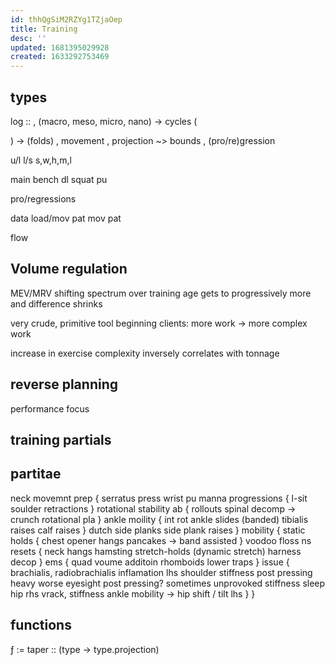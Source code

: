 ```yaml
---
id: thhQgSiM2RZYg1TZjaOep
title: Training
desc: ''
updated: 1681395029928
created: 1633292753469
---
```


## types
log ::
, (macro, meso, micro, nano) -> cycles
  (

  ) -> (folds)
, movement
, projection ~> bounds
, (pro/re)gression


u/l
l/s
s,w,h,m,l

main
    bench
    dl
    squat
    pu

pro/regressions

data
  load/mov pat
  mov pat

flow

## Volume regulation
MEV/MRV shifting spectrum over training age
gets to progressively more and difference shrinks

very crude, primitive tool
beginning clients:
more work -> more complex work

increase in exercise complexity inversely correlates with tonnage

## reverse planning
performance focus

## training partials

## partitae
neck
movemnt prep
  {
    serratus press
    wrist pu
    manna progressions {
      l-sit soulder retractions
    }
    rotational stability
    ab {
      rollouts
      spinal decomp -> crunch
      rotational pla
    }
    ankle moility {
      int rot ankle slides (banded)
      tibialis raises
      calf raises
    }
  dutch side planks
  side plank raises
  }
mobility {
  static holds {
    chest opener
    hangs
    pancakes -> band assisted
  }
  voodoo floss
  ns resets {
    neck hangs
    hamsting stretch-holds (dynamic stretch)
    harness decop
  }
  ems {
    quad voume additoin
    rhomboids
    lower traps
  }
  issue {
    brachialis, radiobrachialis inflamation lhs
    shoulder stiffness post pressing heavy
    worse eyesight post pressing? sometimes unprovoked
    stiffness sleep
    hip rhs vrack, stiffness
    ankle mobility -> hip shift / tilt lhs
  }
}

## functions
ƒ := taper :: (type -> type.projection)
